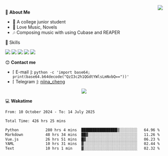 <a href="#">
    <img align="right" src="https://github-readme-stats-tau-lilac-25.vercel.app/api?username=irorange27&count_private=true&show_icons=true&theme=transparent" />
</a>

💭 **About Me**

- 🏫 A college junior student
- 🍕 Love Music, Novels
- 🎶 Composing music with using Cubase and REAPER


🚀 Skills

![](https://img.shields.io/badge/-python-3e74a2?style=for-the-badge&logo=Python&logoColor=fff
)
![](https://img.shields.io/badge/-javascript-f0db4f?style=for-the-badge&logo=JavaScript&logoColor=fff
)
![](https://img.shields.io/badge/-vue3-41b883?style=for-the-badge&logo=Vue.js&logoColor=fff
)
![](https://img.shields.io/badge/-docker-2496ed?style=for-the-badge&logo=Docker&logoColor=fff
)
![](https://img.shields.io/badge/-linux-000000?style=for-the-badge&logo=Linux&logoColor=fff&color=000
)

😊 **Contact me**

- ⌈ E-mail ⌋: `python -c 'import base64; print(base64.b64decode("QzI3c2h1QGdtYWlsLmNvbQ=="))'`
- ⌈ Telegram ⌋: [niina_cheng](https://t.me/niina_cheng)

</p>
    <p align="center">
    <img src="https://profile-counter.glitch.me/{irorange27}/count.svg" />
</p>

💻 **Wakatime**

<!--START_SECTION:waka-->

```txt
From: 10 October 2024 - To: 14 July 2025

Total Time: 426 hrs 25 mins

Python            280 hrs 4 mins  ████████████████▒░░░░░░░░   64.96 %
Markdown          48 hrs 34 mins  ██▓░░░░░░░░░░░░░░░░░░░░░░   11.26 %
Vue.js            26 hrs 51 mins  █▓░░░░░░░░░░░░░░░░░░░░░░░   06.23 %
YAML              10 hrs 31 mins  ▓░░░░░░░░░░░░░░░░░░░░░░░░   02.44 %
Text              10 hrs 1 min    ▓░░░░░░░░░░░░░░░░░░░░░░░░   02.32 %
```

<!--END_SECTION:waka-->
